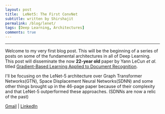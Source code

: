 ```yaml
---
layout: post
title:  LeNet5: The First ConvNet 
subtitle: written by Shirshajit
permalink: /blog/lenet/
tags: [Deep Learning, Architectures]
comments: true
---
```



* * *

Welcome to my very first blog post. This will be the beginning of a series of posts on some
of the fundamental architectures in all of Deep Learning. This post will disseminate the now
**22-year old** paper by Yann LeCun _et al._ titled
[Gradient-Based Learning Applied to Document Recognition](http://yann.lecun.com/exdb/publis/pdf/lecun-01a.pdf).


I'll be focusing on the LeNet-5 architecture over Graph Transformer Networks(GTN), Space Displacement Neural Networks(SDNN) and some other things brought up in the 46-page paper
because of their complexity and that LeNet-5 outperformed these approaches. \(SDNNs are now a relic of the past)  



[Gmail](shirshajit@gmail.com) | [LinkedIn](linkedin.com/in/shirshajit)

